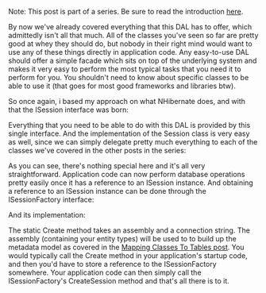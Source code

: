 Note: This post is part of a series.  Be sure to read the introduction <a href="/blog/2009/08/build-your-own-data-access-layer-series/">here</a>.

By now we've already covered everything that this DAL has to offer, which admittedly isn't all that much.  All of the classes you've seen so far are pretty good at whey they should do, but nobody in their right mind would want to use any of these things directly in application code.  Any easy-to-use DAL should offer a simple facade which sits on top of the underlying system and makes it very easy to perform the most typical tasks that you need it to perform for you.  You shouldn't need to know about specific classes to be able to use it (that goes for most good frameworks and libraries btw).

So once again, i based my approach on what NHibernate does, and with that the ISession interface was born:

<script src="https://gist.github.com/3685104.js?file=s1.cs"></script>

Everything that you need to be able to do with this DAL is provided by this single interface.  And the implementation of the Session class is very easy as well, since we can simply delegate pretty much everything to each of the classes we've covered in the other posts in the series:

<script src="https://gist.github.com/3685104.js?file=s2.cs"></script>

As you can see, there's nothing special here and it's all very straightforward.  Application code can now perform database operations pretty easily once it has a reference to an ISession instance.  And obtaining a reference to an ISession instance can be done through the ISessionFactory interface:

<script src="https://gist.github.com/3685104.js?file=s3.cs"></script>

And its implementation:

<script src="https://gist.github.com/3685104.js?file=s4.cs"></script>

The static Create method takes an assembly and a connection string.  The assembly (containing your entity types) will be used to to build up the metadata model as covered in the <a href="/blog/2009/08/build-your-own-data-access-layer-mapping-classes-to-tables/">Mapping Classes To Tables post</a>.  You would typically call the Create method in your application's startup code, and then you'd have to store a reference to the ISessionFactory somewhere.  Your application code can then simply call the ISessionFactory's CreateSession method and that's all there is to it.